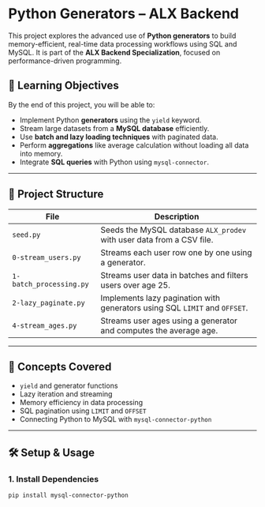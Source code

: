 # Python Generators – ALX Backend

This project explores the advanced use of **Python generators** to build memory-efficient, real-time data processing workflows using SQL and MySQL. It is part of the **ALX Backend Specialization**, focused on performance-driven programming.

## 🚀 Learning Objectives

By the end of this project, you will be able to:

- Implement Python **generators** using the `yield` keyword.
- Stream large datasets from a **MySQL database** efficiently.
- Use **batch and lazy loading techniques** with paginated data.
- Perform **aggregations** like average calculation without loading all data into memory.
- Integrate **SQL queries** with Python using `mysql-connector`.

---

## 📂 Project Structure

| File                     | Description |
|--------------------------|-------------|
| `seed.py`                | Seeds the MySQL database `ALX_prodev` with user data from a CSV file. |
| `0-stream_users.py`      | Streams each user row one by one using a generator. |
| `1-batch_processing.py`  | Streams user data in batches and filters users over age 25. |
| `2-lazy_paginate.py`     | Implements lazy pagination with generators using SQL `LIMIT` and `OFFSET`. |
| `4-stream_ages.py`       | Streams user ages using a generator and computes the average age. |

---

## 🧠 Concepts Covered

- `yield` and generator functions
- Lazy iteration and streaming
- Memory efficiency in data processing
- SQL pagination using `LIMIT` and `OFFSET`
- Connecting Python to MySQL with `mysql-connector-python`

---

## 🛠️ Setup & Usage

### 1. Install Dependencies

```bash
pip install mysql-connector-python
